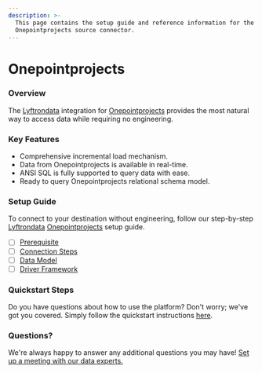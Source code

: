 ```yaml
---
description: >-
  This page contains the setup guide and reference information for the
  Onepointprojects source connector.
---
```


# Onepointprojects

### Overview

The [Lyftrondata](https://www.lyftrondata.com/) integration for [Onepointprojects](None/) provides the most natural way to access data while requiring no engineering.

### Key Features

* Comprehensive incremental load mechanism.
* Data from Onepointprojects is available in real-time.
* ANSI SQL is fully supported to query data with ease.
* Ready to query Onepointprojects relational schema model.

### Setup Guide

To connect to your destination without engineering, follow our step-by-step [Lyftrondata](https://www.lyftrondata.com/) [Onepointprojects](None/) setup guide.

* [ ] [Prerequisite](prerequisite.md)
* [ ] [Connection Steps](connection-steps.md)
* [ ] [Data Model](data-model/erd.md)
* [ ] [Driver Framework](driver-framework/)

### Quickstart Steps

Do you have questions about how to use the platform? Don't worry; we've got you covered. Simply follow the quickstart instructions [here](../../).

### Questions? <a href="#questions" id="questions"></a>

We're always happy to answer any additional questions you may have! [Set up a meeting with our data experts.](https://www.lyftrondata.com/book-a-meeting/)
